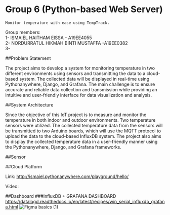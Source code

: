# Group 6 (Python-based Web Server)

~~~~~~~~~~~~
Monitor temperature with ease using TempTrack.
~~~~~~~~~~~~

Group members:  
1- ISMAIEL HAITHAM EISSA - A19EE4055  
2- NORDURRATUL HIKMAH BINTI MUSTAFFA -A19EE0382  
3-


##Problem Statement

The project aims to develop a system for monitoring temperature in two different environments using sensors 
and transmitting the data to a cloud-based system. The collected data will be displayed in real-time 
using Pythonanywhere, Django, and Grafana. The main challenge is to ensure accurate and reliable data collection 
and transmission while providing an intuitive and user-friendly interface for data visualization and analysis.

##System Architecture

Since the objective of this IoT project is to measure and monitor the temperature in both indoor and outdoor environments. 
Two temperature sensors were utilized. The collected temperature data from the sensors will be transmitted to two Arduino 
boards, which will use the MQTT protocol to upload the data to the cloud-based InfluxDB system. 
The project also aims to display the collected temperature data in a user-friendly manner using 
the Pythonanywhere, Django, and Grafana frameworks. 

##Sensor




##Cloud Platform

Link: http://ismaiel.pythonanywhere.com/playground/hello/

Video: 

##Dashboard
###InfluxDB + GRAFANA DASHBOARD 
https://datalogd.readthedocs.io/en/latest/recipes/win_serial_influxdb_grafana.html
![Figma basics (1)](https://user-images.githubusercontent.com/124263652/236373656-b9343815-68ac-4caf-86bc-162a757ad881.png)
